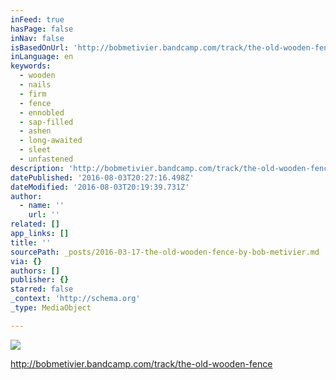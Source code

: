 ```yaml
---
inFeed: true
hasPage: false
inNav: false
isBasedOnUrl: 'http://bobmetivier.bandcamp.com/track/the-old-wooden-fence'
inLanguage: en
keywords:
  - wooden
  - nails
  - firm
  - fence
  - ennobled
  - sap-filled
  - ashen
  - long-awaited
  - sleet
  - unfastened
description: 'http://bobmetivier.bandcamp.com/track/the-old-wooden-fence'
datePublished: '2016-08-03T20:27:16.498Z'
dateModified: '2016-08-03T20:19:39.731Z'
author:
  - name: ''
    url: ''
related: []
app_links: []
title: ''
sourcePath: _posts/2016-03-17-the-old-wooden-fence-by-bob-metivier.md
via: {}
authors: []
publisher: {}
starred: false
_context: 'http://schema.org'
_type: MediaObject

---
```

![](https://the-grid-user-content.s3-us-west-2.amazonaws.com/9ce0c2d1-3ee0-4112-b48f-b069c95ea7cb.jpg)

http://bobmetivier.bandcamp.com/track/the-old-wooden-fence